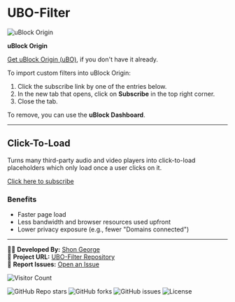 # UBO-Filter  
<div align="left">
  <img src="https://img.shields.io/badge/uBlock%20Origin-v1.48.0-brightgreen?style=for-the-badge&logo=uBlock%20Origin" alt="uBlock Origin">
</div>

**uBlock Origin**

[Get uBlock Origin (uBO)](https://ublockorigin.com/), if you don't have it already.

To import custom filters into uBlock Origin:
1. Click the subscribe link by one of the entries below.  
2. In the new tab that opens, click on **Subscribe** in the top right corner.  
3. Close the tab.

To remove, you can use the **uBlock Dashboard**.

---

## **Click-To-Load**
Turns many third-party audio and video players into click-to-load placeholders which only load once a user clicks on it.

[Click here to subscribe](https://subscribe.adblockplus.org/?location=https://raw.githubusercontent.com/shon-1/UBO-Filter/main/Filter/YT-block.txt&title=YouTube%20Blocklist)

### **Benefits**
- Faster page load  
- Less bandwidth and browser resources used upfront  
- Lower privacy exposure (e.g., fewer "Domains connected")  

---



👨‍💻 **Developed By:** [Shon George](https://github.com/shon-1)  
🚀 **Project URL:** [UBO-Filter Repository](https://github.com/shon-1/UBO-Filter)  
📢 **Report Issues:** [Open an Issue](https://github.com/shon-1/UBO-Filter/issues)                                    

![Visitor Count](https://hits.seeyoufarm.com/api/count/incr/badge.svg?url=https%3A%2F%2Fgithub.com%2Fshon-1%2FUBO-Filter&count_bg=%23FF5733&title_bg=%23000000&icon=fire.svg&icon_color=%23FFFFFF&title=🔥+Hot+Visitors&edge_flat=true)

![GitHub Repo stars](https://img.shields.io/github/stars/shon-1/UBO-Filter?color=yellow&label=Stars&logo=github)
![GitHub forks](https://img.shields.io/github/forks/shon-1/UBO-Filter?label=Forks&logo=git)
![GitHub issues](https://img.shields.io/github/issues/shon-1/UBO-Filter?color=red&label=Issues)
![License](https://img.shields.io/github/license/shon-1/UBO-Filter?label=License)

